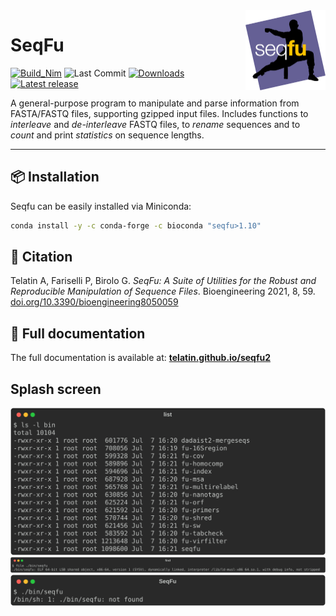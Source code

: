 <a href="https://telatin.github.io/seqfu2" description="SeqFu documentation">
<img align="right" width="128" height="128" src="docs/img/seqfu-512.png"></a>

# SeqFu

[![Build_Nim](https://img.shields.io/github/workflow/status/telatin/seqfu2/Build_Nim?label=SeqFu%20build)](https://github.com/telatin/seqfu2/actions/workflows/nimtest.yml)
![Last Commit](https://img.shields.io/github/last-commit/telatin/seqfu2)
[![Downloads](https://img.shields.io/conda/dn/bioconda/seqfu)](https://bioconda.github.io/recipes/seqfu/README.html)
[![Latest release](https://img.shields.io/github/v/release/telatin/seqfu2)](https://github.com/telatin/seqfu2/releases)

A general-purpose program to manipulate and parse information from FASTA/FASTQ files,
supporting gzipped input files.
Includes functions to *interleave* and *de-interleave* FASTQ files, to *rename*
sequences and to *count* and print *statistics* on sequence lengths.

---

## 📦 Installation

Seqfu can be easily installed via Miniconda:

```bash
conda install -y -c conda-forge -c bioconda "seqfu>1.10"
```

## 📰 Citation

Telatin A, Fariselli P, Birolo G.
*SeqFu: A Suite of Utilities for the Robust
and Reproducible Manipulation of Sequence Files*.
Bioengineering 2021, 8, 59. [doi.org/10.3390/bioengineering8050059](https://doi.org/10.3390/bioengineering8050059)

## 📙 Full documentation

 The full documentation is available at:
[**telatin.github.io/seqfu2**](https://telatin.github.io/seqfu2)

## Splash screen
![`readlink -f bin/seqfu`](docs/img/screenshot-ls.svg "list")
![`file $(readlink -f ./bin/seqfu)`](docs/img/screenshot-find.svg "find")
![`bin/seqfu`](docs/img/screenshot-seqfu.svg "SeqFu")
